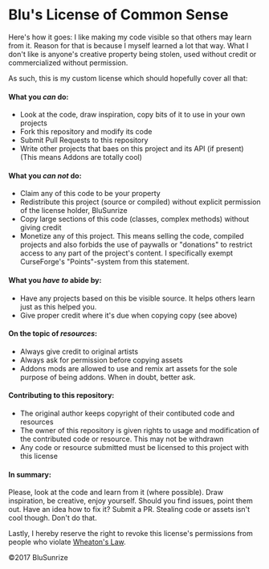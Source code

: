 Blu's License of Common Sense
====================================

Here's how it goes: I like making my code visible so that others may learn from it. Reason for that is because I myself learned a lot that way.
What I don't like is anyone's creative property being stolen, used without credit or commercialized without permission.

As such, this is my custom license which should hopefully cover all that:

#### What you *can* do:
- Look at the code, draw inspiration, copy bits of it to use in your own projects
- Fork this repository and modify its code
- Submit Pull Requests to this repository
- Write other projects that baes on this project and its API (if present) (This means Addons are totally cool)

#### What you *can not* do:
- Claim any of this code to be your property
- Redistribute this project (source or compiled) without explicit permission of the license holder, BluSunrize
- Copy large sections of this code (classes, complex methods) without giving credit
- Monetize any of this project. This means selling the code, compiled projects and also forbids the use of paywalls or "donations" to restrict access to any part of the project's content. I specifically exempt CurseForge's "Points"-system from this statement.

#### What you *have to* abide by:
- Have any projects based on this be visible source. It helps others learn just as this helped you.
- Give proper credit where it's due when copying copy (see above)

#### On the topic of *resources*:
- Always give credit to original artists
- Always ask for permission before copying assets
- Addons mods are allowed to use and remix art assets for the sole purpose of being addons. When in doubt, better ask.

#### Contributing to this repository:
- The original author keeps copyright of their contibuted code and resources
- The owner of this repository is given rights to usage and modification of the contributed code or resource. This may not be withdrawn
- Any code or resource submitted must be licensed to this project with this license

#### In summary:
Please, look at the code and learn from it (where possible). Draw inspiration, be creative, enjoy yourself. Should you find issues, point them out. Have an idea how to fix it? Submit a PR.
Stealing code or assets isn't cool though. Don't do that.

Lastly, I hereby reserve the right to revoke this license's permissions from people who violate [Wheaton's Law](http://www.wheatonslaw.com).

©2017 BluSunrize